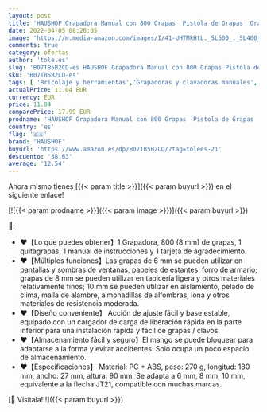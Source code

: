 ```yaml
---
layout: post
title: 'HAUSHOF Grapadora Manual con 800 Grapas  Pistola de Grapas  Grapadora Ligera para Tapicería Cables Madera Decoración Muebles con Aparato Quita-grapas'
date: 2022-04-05 08:26:05
image: 'https://m.media-amazon.com/images/I/41-UHTMkHtL._SL500_._SL400_.jpg'
comments: true
category: ofertas
author: 'tole.es'
slug: 'B07TB5B2CD-es HAUSHOF Grapadora Manual con 800 Grapas Pistola de Grapas...'
sku: 'B07TB5B2CD-es'
tags: [ 'Bricolaje y herramientas','Grapadoras y clavadoras manuales','Herramientas de mano','Herramientas manuales y eléctricas','grapadora','haushof', ]
actualPrice: 11.04 EUR
currency: EUR
price: 11.04
comparePrice: 17.99 EUR
prodname: 'HAUSHOF Grapadora Manual con 800 Grapas  Pistola de Grapas  Grapadora Ligera para Tapicería Cables Madera Decoración Muebles con Aparato Quita-grapas'
country: 'es'
flag: '🇪🇸'
brand: 'HAUSHOF'
buyurl: 'https://www.amazon.es/dp/B07TB5B2CD/?tag=tolees-21'
descuento: '38.63'
average: '12.54'
---
```


Ahora mismo tienes [{{< param title >}}]({{< param buyurl >}}) en el siguiente enlace!

[![{{< param prodname >}}]({{< param image >}})]({{< param buyurl >}})

🔎:

- ♥【Lo que puedes obtener】1 Grapadora, 800 (8 mm) de grapas, 1 quitagrapas, 1 manual de instrucciones y 1 tarjeta de agradecimiento.
- ♥【Múltiples funciones】Las grapas de 6 mm se pueden utilizar en pantallas y sombras de ventanas, papeles de estantes, forro de armario; grapas de 8 mm se pueden utilizar en tapicería ligera y otros materiales relativamente finos; 10 mm se pueden utilizar en aislamiento, pelado de clima, malla de alambre, almohadillas de alfombras, lona y otros materiales de resistencia moderada.
- ♥【Diseño conveniente】 Acción de ajuste fácil y base estable, equipado con un cargador de carga de liberación rápida en la parte inferior para una instalación rápida y fácil de grapas / clavos.
- ♥【Almacenamiento fácil y seguro】El mango se puede bloquear para adaptarse a la forma y evitar accidentes. Solo ocupa un poco espacio de almacenamiento.
- ♥【Especificaciones】 Material: PC + ABS, peso: 270 g, longitud: 180 mm, ancho: 27 mm, altura: 90 mm. Se adapta a 6 mm, 8 mm, 10 mm, equivalente a la flecha JT21, compatible con muchas marcas.

[🛒 Visítala!!!]({{< param buyurl >}})
